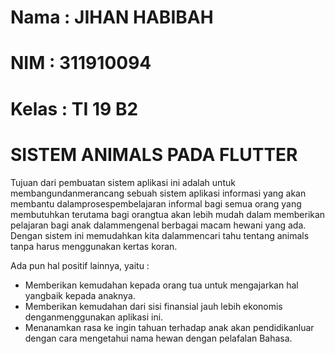 # Nama : JIHAN HABIBAH
# NIM : 311910094
# Kelas : TI 19 B2

# SISTEM ANIMALS PADA FLUTTER

Tujuan dari pembuatan sistem aplikasi ini adalah untuk membangundanmerancang sebuah sistem aplikasi informasi yang akan membantu dalamprosespembelajaran informal bagi semua orang yang membutuhkan terutama bagi orangtua akan lebih mudah dalam memberikan pelajaran bagi anak dalammengenal
berbagai macam hewani yang ada. Dengan sistem ini memudahkan kita dalammencari tahu tentang animals tanpa harus menggunakan kertas koran.

Ada pun hal positif lainnya, yaitu : 
- Memberikan kemudahan kepada orang tua untuk mengajarkan hal yangbaik kepada anaknya.
- Memberikan kemudahan dari sisi finansial jauh lebih ekonomis denganmenggunakan aplikasi ini. 
- Menanamkan rasa ke ingin tahuan terhadap anak akan pendidikanluar
dengan cara mengetahui nama hewan dengan pelafalan Bahasa.
